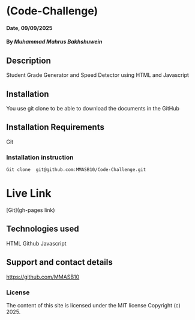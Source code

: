 # (Code-Challenge)

#### Date, 09/09/2025

#### By *Muhammad Mahrus Bakhshuwein*

## Description
Student Grade Generator and Speed Detector using HTML and Javascript

## Installation
You use git clone to be able to download the documents in the GitHub

## Installation Requirements
Git

### Installation instruction
```
Git clone  git@github.com:MMASB10/Code-Challenge.git

```

# Live Link
[Git](gh-pages link)

## Technologies used
HTML
Github
Javascript

## Support and contact details
https://github.com/MMASB10

### License
The content of this site is licensed under the MIT license
Copyright (c) 2025.
